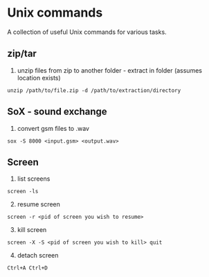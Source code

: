 # Unix commands
A collection of useful Unix commands for various tasks.

## zip/tar
1) unzip files from zip to another folder - extract in folder (assumes location exists)
```shell
unzip /path/to/file.zip -d /path/to/extraction/directory
```
## SoX - sound exchange
1) convert gsm files to .wav
```shell
sox -S 8000 <input.gsm> <output.wav>
```

## Screen
1) list screens
```shell
screen -ls
```
2) resume screen
```shell
screen -r <pid of screen you wish to resume>
``` 
3) kill screen
```shell
screen -X -S <pid of screen you wish to kill> quit
``` 
4) detach screen
```
Ctrl+A Ctrl+D
```
